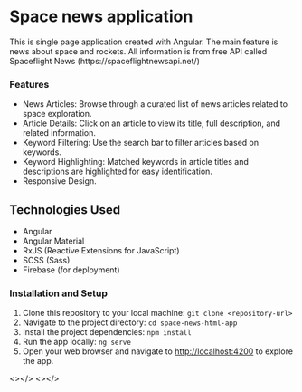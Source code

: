 <h1>Space news application</h1>
<p>This is single page application created with Angular. The main feature is news about space and rockets. All information is from free API called Spaceflight News (<a>https://spaceflightnewsapi.net/</>)  </p>

<h3>Features</h3>
  <ul>
    <li>News Articles: Browse through a curated list of news articles related to space exploration.</li>
    <li>Article Details: Click on an article to view its title, full description, and related information.</li>
    <li>Keyword Filtering: Use the search bar to filter articles based on keywords.</li>
    <li>Keyword Highlighting: Matched keywords in article titles and descriptions are highlighted for easy identification.</li>
    <li>Responsive Design.</li>
  </ul>

  <h2>Technologies Used</h2>
  <ul>
    <li>Angular</li>
    <li>Angular Material</li>
    <li>RxJS (Reactive Extensions for JavaScript)</li>
    <li>SCSS (Sass)</li>
    <li>Firebase (for deployment)</li>
  </ul>
    
  <h3>Installation and Setup</h3>
  <ol>
    <li>Clone this repository to your local machine:
      <code>git clone &lt;repository-url&gt;</code></li>
    <li>Navigate to the project directory:
      <code>cd space-news-html-app</code></li>
    <li>Install the project dependencies:
      <code>npm install</code></li>
    <li>Run the app locally:
      <code>ng serve</code></li>
    <li>Open your web browser and navigate to <a href="http://localhost:4200" target="_blank" rel="noopener noreferrer">http://localhost:4200</a> to explore the app.</li>
  </ol>





  
<></>
<></>
